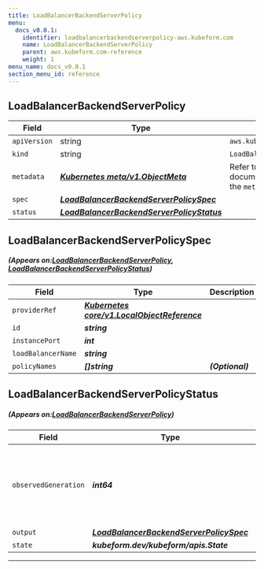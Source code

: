 ```yaml
---
title: LoadBalancerBackendServerPolicy
menu:
  docs_v0.0.1:
    identifier: loadbalancerbackendserverpolicy-aws.kubeform.com
    name: LoadBalancerBackendServerPolicy
    parent: aws.kubeform.com-reference
    weight: 1
menu_name: docs_v0.0.1
section_menu_id: reference
---
```


## LoadBalancerBackendServerPolicy
| Field | Type | Description |
| ------ | ----- | ----------- |
| `apiVersion` | string | `aws.kubeform.com/v1alpha1` |
|    `kind` | string | `LoadBalancerBackendServerPolicy` |
| `metadata` | ***[Kubernetes meta/v1.ObjectMeta](https://kubernetes.io/docs/reference/generated/kubernetes-api/v1.13/#objectmeta-v1-meta)***|Refer to the Kubernetes API documentation for the fields of the `metadata` field.|
| `spec` | ***[LoadBalancerBackendServerPolicySpec](#LoadBalancerBackendServerPolicySpec)***||
| `status` | ***[LoadBalancerBackendServerPolicyStatus](#LoadBalancerBackendServerPolicyStatus)***||
## LoadBalancerBackendServerPolicySpec
##### (Appears on:[LoadBalancerBackendServerPolicy](#LoadBalancerBackendServerPolicy), [LoadBalancerBackendServerPolicyStatus](#LoadBalancerBackendServerPolicyStatus))
| Field | Type | Description |
| ------ | ----- | ----------- |
| `providerRef` | ***[Kubernetes core/v1.LocalObjectReference](https://kubernetes.io/docs/reference/generated/kubernetes-api/v1.13/#localobjectreference-v1-core)***||
| `id` | ***string***||
| `instancePort` | ***int***||
| `loadBalancerName` | ***string***||
| `policyNames` | ***[]string***| ***(Optional)*** |
## LoadBalancerBackendServerPolicyStatus
##### (Appears on:[LoadBalancerBackendServerPolicy](#LoadBalancerBackendServerPolicy))
| Field | Type | Description |
| ------ | ----- | ----------- |
| `observedGeneration` | ***int64***| ***(Optional)*** Resource generation, which is updated on mutation by the API Server.|
| `output` | ***[LoadBalancerBackendServerPolicySpec](#LoadBalancerBackendServerPolicySpec)***| ***(Optional)*** |
| `state` | ***kubeform.dev/kubeform/apis.State***| ***(Optional)*** |
---
